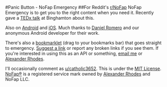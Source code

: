 #Panic Button - NoFap Emergency
##For Reddit's [r/NoFap](https://reddit.com/r/NoFap)
NoFap Emergency is to get you to the right content when you need it. Recently gave a [TEDx talk](https://www.youtube.com/watch?v=M9pPgIraoOM) at Binghamton about this.

Also on [Android](https://github.com/csanonymus/NoFap-Android) and [iOS](https://github.com/danielx0328/NoFap). Much thanks to [Daniel Romero](https://github.com/danielx0328) and our anonymous Android developer for their work.

There's also a [bookmarklet](https://emergency.nofap.com/director.php?cat=bookmarklet) (drag to your bookmarks bar) that goes straight to emergency. [Suggest a link](https://emergency.nofap.com/suggestor.php) or report any broken links if you see them. If you're interested in using this as an API or something, [email me](mailto:jack.fischer11@gmail.com) or [Alexander Rhodes](mailto:rhodes@nofap.com).

I'll occasionally comment as [u/catholic3652](https://www.reddit.com/user/catholic3652).
This is under the [MIT License](http://jackfischer.mit-license.org/).
[NoFap®](https://nofap.com) is a registered service mark owned by [Alexander Rhodes](http://www.alexanderrhodes.net) and NoFap LLC.
